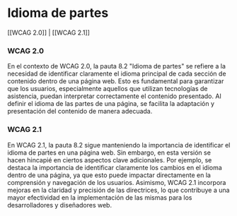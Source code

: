 # Idioma de partes

[[WCAG 2.0]] | [[WCAG 2.1]]

### WCAG 2.0
En el contexto de WCAG 2.0, la pauta 8.2 "Idioma de partes" se refiere a la necesidad de identificar claramente el idioma principal de cada sección de contenido dentro de una página web. Esto es fundamental para garantizar que los usuarios, especialmente aquellos que utilizan tecnologías de asistencia, puedan interpretar correctamente el contenido presentado. Al definir el idioma de las partes de una página, se facilita la adaptación y presentación del contenido de manera adecuada.

### WCAG 2.1
En WCAG 2.1, la pauta 8.2 sigue manteniendo la importancia de identificar el idioma de partes en una página web. Sin embargo, en esta versión se hacen hincapié en ciertos aspectos clave adicionales. Por ejemplo, se destaca la importancia de identificar claramente los cambios en el idioma dentro de una página, ya que esto puede impactar directamente en la comprensión y navegación de los usuarios. Asimismo, WCAG 2.1 incorpora mejoras en la claridad y precisión de las directrices, lo que contribuye a una mayor efectividad en la implementación de las mismas para los desarrolladores y diseñadores web.
